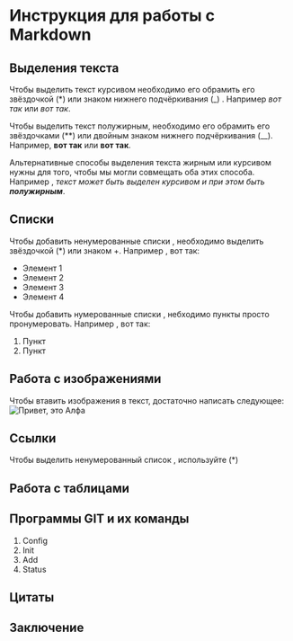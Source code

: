 # Инструкция для работы с Markdown

## Выделения текста

Чтобы выделить текст курсивом необходимо его обрамить его звёздочкой (*) или знаком нижнего подчёркивания (_) . Например *вот так* или _вот так_.

Чтобы выделить текст полужирным, необходимо его обрамить его звёздочками (**) или двойным знаком нижнего подчёркивания (__). Например,  **вот так** или __вот так__.  

Альтернативные способы выделения текста жирным или курсивом нужны для того, чтобы мы могли совмещать оба этих способа. Например ,
_текст может быть выделен курсивом и при этом быть **полужирным**_.
## Списки

Чтобы добавить ненумерованные списки , необходимо выделить  звёздочкой (*) или знаком +. Например , вот так:
* Элемент 1
* Элемент 2
* Элемент 3
* Элемент 4

Чтобы добавить нумерованные списки , небходимо пункты просто пронумеровать. Например , вот так:
1. Пункт
2. Пункт    


## Работа с изображениями 

Чтобы втавить изображения в текст, достаточно написать следующее:
![Привет, это Алфа](ALFA.jpeg)

## Ссылки 

Чтобы выделить ненумерованный список , используйте (*)

## Работа с таблицами

## Программы GIT и их команды
1. Config
2. Init
3. Add
4. Status

## Цитаты

## Заключение 
